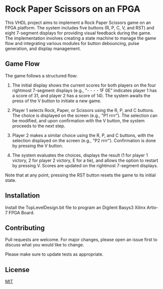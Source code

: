 # Rock Paper Scissors on an FPGA

This VHDL project aims to implement a Rock Paper Scissors game on an FPGA platform. The system includes five buttons (R, P, C, V, and RST) and eight 7-segment displays for providing visual feedback during the game. The implementation involves creating a state machine to manage the game flow and integrating various modules for button debouncing, pulse generation, and display management.

## Game Flow

The game follows a structured flow:

1. The initial display shows the current scores for both players on the four rightmost 7-segment displays (e.g., "- - - - 1F 0E" indicates player 1 has a score of 31, and player 2 has a score of 14). The system awaits the press of the V button to initiate a new game.

2. Player 1 selects Rock, Paper, or Scissors using the R, P, and C buttons. The choice is displayed on the screen (e.g., "P1 rrrr"). The selection can be modified, and upon confirmation with the V button, the system proceeds to the next step.

3. Player 2 makes a similar choice using the R, P, and C buttons, with the selection displayed on the screen (e.g., "P2 rrrr"). Confirmation is done by pressing the V button.

4. The system evaluates the choices, displays the result (1 for player 1 victory, 2 for player 2 victory, E for a tie), and allows the option to restart by pressing V. Scores are updated on the rightmost 7-segment displays.

Note that at any point, pressing the RST button resets the game to its initial state.

## Installation

Install the TopLevelDesign.bit file to program an Digilent Basys3 Xilinx Artix-7 FPGA Board.

## Contributing

Pull requests are welcome. For major changes, please open an issue first
to discuss what you would like to change.

Please make sure to update tests as appropriate.

## License

[MIT](https://choosealicense.com/licenses/mit/)
